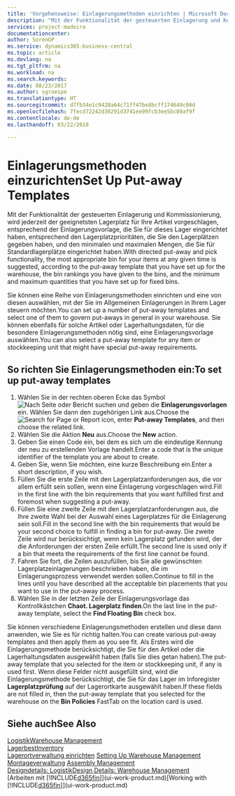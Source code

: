 ```yaml
---
title: 'Vorgehensweise: Einlagerungsmethoden einrichten | Microsoft Docs'
description: "Mit der Funktionalität der gesteuerten Einlagerung und Kommissionierung, wird jederzeit der geeignetsten Lagerplatz für Ihre Artikel vorgeschlagen, entsprechend der Einlagerungsvorlage, die Sie für dieses Lager eingerichtet haben, entsprechend den Lagerplatzprioritäten, die Sie den Lagerplätzen gegeben haben, und den minimalen und maximalen Mengen, die Sie für Standardlagerplätze eingerichtet haben."
services: project-madeira
documentationcenter: 
author: SorenGP
ms.service: dynamics365-business-central
ms.topic: article
ms.devlang: na
ms.tgt_pltfrm: na
ms.workload: na
ms.search.keywords: 
ms.date: 08/23/2017
ms.author: sgroespe
ms.translationtype: HT
ms.sourcegitcommit: d7fb34e1c9428a64c71ff47be8bcff174649c00d
ms.openlocfilehash: 7fecd72242d30291d3741ee99fcb3ee5bc09af9f
ms.contentlocale: de-de
ms.lasthandoff: 03/22/2018

---
```

# <a name="set-up-put-away-templates"></a><span data-ttu-id="2098f-103">Einlagerungsmethoden einzurichten</span><span class="sxs-lookup"><span data-stu-id="2098f-103">Set Up Put-away Templates</span></span>
<span data-ttu-id="2098f-104">Mit der Funktionalität der gesteuerten Einlagerung und Kommissionierung, wird jederzeit der geeignetsten Lagerplatz für Ihre Artikel vorgeschlagen, entsprechend der Einlagerungsvorlage, die Sie für dieses Lager eingerichtet haben, entsprechend den Lagerplatzprioritäten, die Sie den Lagerplätzen gegeben haben, und den minimalen und maximalen Mengen, die Sie für Standardlagerplätze eingerichtet haben.</span><span class="sxs-lookup"><span data-stu-id="2098f-104">With directed put-away and pick functionality, the most appropriate bin for your items at any given time is suggested, according to the put-away template that you have set up for the warehouse, the bin rankings you have given to the bins, and the minimum and maximum quantities that you have set up for fixed bins.</span></span>  

<span data-ttu-id="2098f-105">Sie können eine Reihe von Einlagerungsmethoden einrichten und eine von diesen auswählen, mit der Sie im Allgemeinen Einlagerungen in Ihrem Lager steuern möchten.</span><span class="sxs-lookup"><span data-stu-id="2098f-105">You can set up a number of put-away templates and select one of them to govern put-aways in general in your warehouse.</span></span> <span data-ttu-id="2098f-106">Sie können ebenfalls für solche Artikel oder Lagerhaltungsdaten, für die besondere Einlagerungsmethoden nötig sind, eine Einlagerungsvorlage auswählen.</span><span class="sxs-lookup"><span data-stu-id="2098f-106">You can also select a put-away template for any item or stockkeeping unit that might have special put-away requirements.</span></span>  

## <a name="to-set-up-put-away-templates"></a><span data-ttu-id="2098f-107">So richten Sie Einlagerungsmethoden ein:</span><span class="sxs-lookup"><span data-stu-id="2098f-107">To set up put-away templates</span></span>  
1.  <span data-ttu-id="2098f-108">Wählen Sie in der rechten oberen Ecke das Symbol ![Nach Seite oder Bericht suchen](media/ui-search/search_small.png "Nach Seite oder Bericht suchen") und geben die **Einlagerungsvorlagen** ein. Wählen Sie dann den zugehörigen Link aus.</span><span class="sxs-lookup"><span data-stu-id="2098f-108">Choose the ![Search for Page or Report](media/ui-search/search_small.png "Search for Page or Report icon") icon, enter **Put-away Templates**, and then choose the related link.</span></span>  
2.  <span data-ttu-id="2098f-109">Wählen Sie die Aktion **Neu** aus.</span><span class="sxs-lookup"><span data-stu-id="2098f-109">Choose the **New** action.</span></span>  
3.  <span data-ttu-id="2098f-110">Geben Sie einen Code ein, bei dem es sich um die eindeutige Kennung der neu zu erstellenden Vorlage handelt.</span><span class="sxs-lookup"><span data-stu-id="2098f-110">Enter a code that is the unique identifier of the template you are about to create.</span></span>  
4.  <span data-ttu-id="2098f-111">Geben Sie, wenn Sie möchten, eine kurze Beschreibung ein.</span><span class="sxs-lookup"><span data-stu-id="2098f-111">Enter a short description, if you wish.</span></span>  
5.  <span data-ttu-id="2098f-112">Füllen Sie die erste Zeile mit den Lagerplatzanforderungen aus, die vor allem erfüllt sein sollen, wenn eine Einlagerung vorgeschlagen wird.</span><span class="sxs-lookup"><span data-stu-id="2098f-112">Fill in the first line with the bin requirements that you want fulfilled first and foremost when suggesting a put-away.</span></span>  
6.  <span data-ttu-id="2098f-113">Füllen Sie eine zweite Zeile mit den Lagerplatzanforderungen aus, die Ihre zweite Wahl bei der Auswahl eines Lagerplatzes für die Einlagerung sein soll.</span><span class="sxs-lookup"><span data-stu-id="2098f-113">Fill in the second line with the bin requirements that would be your second choice to fulfill in finding a bin for put-away.</span></span> <span data-ttu-id="2098f-114">Die zweite Zeile wird nur berücksichtigt, wenn kein Lagerplatz gefunden wird, der die Anforderungen der ersten Zeile erfüllt.</span><span class="sxs-lookup"><span data-stu-id="2098f-114">The second line is used only if a bin that meets the requirements of the first line cannot be found.</span></span>  
7.  <span data-ttu-id="2098f-115">Fahren Sie fort, die Zeilen auszufüllen, bis Sie alle gewünschten Lagerplatzeinlagerungen beschrieben haben, die im Einlagerungsprozess verwendet werden sollen.</span><span class="sxs-lookup"><span data-stu-id="2098f-115">Continue to fill in the lines until you have described all the acceptable bin placements that you want to use in the put-away process.</span></span>  
8.  <span data-ttu-id="2098f-116">Wählen Sie in der letzten Zeile der Einlagerungsvorlage das Kontrollkästchen **Chaot. Lagerplatz finden**.</span><span class="sxs-lookup"><span data-stu-id="2098f-116">On the last line in the put-away template, select the **Find Floating Bin** check box.</span></span>  

<span data-ttu-id="2098f-117">Sie können verschiedene Einlagerungsmethoden erstellen und diese dann anwenden, wie Sie es für richtig halten.</span><span class="sxs-lookup"><span data-stu-id="2098f-117">You can create various put-away templates and then apply them as you see fit.</span></span> <span data-ttu-id="2098f-118">Als Erstes wird die Einlagerungsmethode berücksichtigt, die Sie für den Artikel oder die Lagerhaltungsdaten ausgewählt haben (falls Sie dies getan haben).</span><span class="sxs-lookup"><span data-stu-id="2098f-118">The put-away template that you selected for the item or stockkeeping unit, if any is used first.</span></span> <span data-ttu-id="2098f-119">Wenn diese Felder nicht ausgefüllt sind, wird die Einlagerungsmethode berücksichtigt, die Sie für das Lager im Inforegister **Lagerplatzprüfung** auf der Lagerortkarte ausgewählt haben.</span><span class="sxs-lookup"><span data-stu-id="2098f-119">If these fields are not filled in, then the put-away template that you selected for the warehouse on the **Bin Policies** FastTab on the location card is used.</span></span>  

## <a name="see-also"></a><span data-ttu-id="2098f-120">Siehe auch</span><span class="sxs-lookup"><span data-stu-id="2098f-120">See Also</span></span>  
[<span data-ttu-id="2098f-121">Logistik</span><span class="sxs-lookup"><span data-stu-id="2098f-121">Warehouse Management</span></span>](warehouse-manage-warehouse.md)  
[<span data-ttu-id="2098f-122">Lagerbest</span><span class="sxs-lookup"><span data-stu-id="2098f-122">Inventory</span></span>](inventory-manage-inventory.md)  
<span data-ttu-id="2098f-123">[Lagerortverwaltung einrichten](warehouse-setup-warehouse.md)   </span><span class="sxs-lookup"><span data-stu-id="2098f-123">[Setting Up Warehouse Management](warehouse-setup-warehouse.md)   </span></span>  
<span data-ttu-id="2098f-124">[Montageverwaltung](assembly-assemble-items.md)  </span><span class="sxs-lookup"><span data-stu-id="2098f-124">[Assembly Management](assembly-assemble-items.md)  </span></span>  
[<span data-ttu-id="2098f-125">Designdetails: Logistik</span><span class="sxs-lookup"><span data-stu-id="2098f-125">Design Details: Warehouse Management</span></span>](design-details-warehouse-management.md)  
<span data-ttu-id="2098f-126">[Arbeiten mit [!INCLUDE[d365fin](includes/d365fin_md.md)]](ui-work-product.md)</span><span class="sxs-lookup"><span data-stu-id="2098f-126">[Working with [!INCLUDE[d365fin](includes/d365fin_md.md)]](ui-work-product.md)</span></span>

